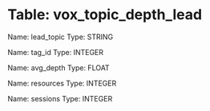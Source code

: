 Table: vox_topic_depth_lead
===========================

Name: lead_topic
Type: STRING

Name: tag_id
Type: INTEGER

Name: avg_depth
Type: FLOAT

Name: resources
Type: INTEGER

Name: sessions
Type: INTEGER

